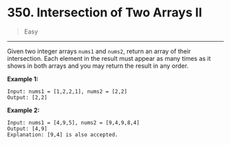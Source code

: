 # 350. Intersection of Two Arrays II

> Easy

------

Given two integer arrays `nums1` and `nums2`, return an array of their intersection. Each element in the result must appear as many times as it shows in both arrays and you may return the result in any order.

**Example 1:**

```
Input: nums1 = [1,2,2,1], nums2 = [2,2]
Output: [2,2]
```

**Example 2:**

```
Input: nums1 = [4,9,5], nums2 = [9,4,9,8,4]
Output: [4,9]
Explanation: [9,4] is also accepted.
```